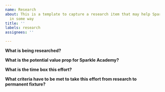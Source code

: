 ```yaml
---
name: Research
about: This is a template to capture a research item that may help Sparkle Academy
  in some way
title: ''
labels: research
assignees: ''

---
```


**What is being researched?**

**What is the potential value prop for Sparkle Academy?**

**What is the time box this effort?**

**What criteria have to be met to take this effort from research to permanent fixture?**
